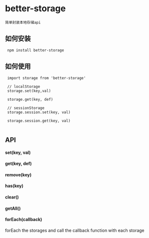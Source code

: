 # better-storage
    简单封装本地存储api
## 如何安装

```
 npm install better-storage
```

## 如何使用

```
 import storage from 'better-storage'
 
 // localStorage
 storage.set(key,val) 
 
 storage.get(key, def)
 
 // sessionStorage
 storage.session.set(key, val)
 
 storage.session.get(key, val)
 
```

## API

#### set(key, val)



#### get(key, def)



#### remove(key)



#### has(key)



#### clear()


#### getAll()


#### forEach(callback)
forEach the storages and call the callback function with each storage

